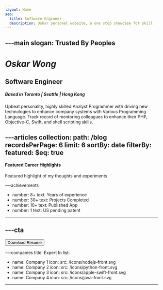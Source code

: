 ```yaml
---
layout: Home
seo:
  title: Software Engineer
  description: Oskar personal website, a one stop showcase for skill
---
```


---main
slogan: Trusted By Peoples
---

# *Oskar Wong*

## <Typewriter>Software Engineer</Typewriter>

##### <span>Based in Toronto | Seattle | Hong Kong</span>

<Sep size={6} line className='max-w-sm mx-auto' />

Upbeat personality, highly skilled Analyst Programmer with driving new technologies to enhance company systems with Various Programming Language. Track record of mentoring colleagues to enhance their PHP, Objective-C, Swift, and shell scripting skills.



---articles
collection:
  path: /blog
  recordsPerPage: 6
  limit: 6
  sortBy: date
  filterBy:
    featured:
      $eq: true
---

#### <span>Featured Career Highlights </span>

Featured highlight of my thoughts and experiments.



---achievements
- number: 8+
  text: Years of experience
- number: 30+
  text: Projects Completed
- number: 10+
  text: Published App
- number: 1
  text: US pending patent
---



---cta
---
<Button href="/contact" size="sm">
  Download Resume
</Button>



---companies
title: Expert In
list:
  - name: Company 1
    icon:
      src: /icons/nodejs-front.svg
  - name: Company 2
    icon:
      src: /icons/python-front.svg
  - name: Company 3
    icon:
      src: /icons/apple-swift-front.svg
  - name: Company 4
    icon:
      src: /icons/java-front.svg
---